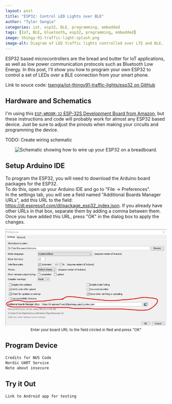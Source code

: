 ```yaml
---
layout: post
title: "ESP32: Control LED Lights over BLE"
author: "Tyler Sengia"
categories: iot, esp32, BLE, programming, embedded
tags: [IoT, BLE, bluetooth, esp32, programming, embedded]
image: thingy-91-traffic-light-splash.png
image-alt: Diagram of LED traffic lights controlled over LTE and BLE.
---
```


ESP32 based microcontrollers are the bread and butter for IoT applications, as well as low power communication protocols such as Bluetooth Low Energy. 
In this post, I'll show you how to program your own ESP32 to control a set of LEDs over a BLE connection from your smart phone.

<div class="note" >
  Link to souce code: <a href="https://github.com/tsengia/iot-thingy91-traffic-lights/tree/main/esp32" >tsengia/iot-thingy91-traffic-lights/esp32 on GitHub</a><br />
</div>

## Hardware and Schematics
I'm using this [`ESP-WROOM-32` ESP-32S Development Board from Amazon](https://a.co/d/16fcZjt), but these instructions and code will probably work for almost any ESP32 based device.
Just be sure to adjust the pinouts when making your circuits and programming the device.

TODO: Create wiring schematic
<div style="text-align: center; ">
  <img src="assets/img/iot-thingy91/TODO.png " alt="Schematic showing how to wire up your ESP32 on a breadboard." />
</div>

## Setup Arduino IDE
To program the ESP32, you will need to download the Arduino board packages for the ESP32.  
To do this, open up your Arduino IDE and go to "File -> Preferences".  
In the settings tab, you will see a field named "Additional Boards Manager URLs", add this URL to the field:
https://dl.espressif.com/dl/package_esp32_index.json.
If you already have other URLs in that box, separate them by adding a comma between them.
Once you have added this URL, press "OK" in the dialog box to apply the changes.

<div style="text-align: center; ">
  <img src="assets/img/iot-thingy91/arduino_ide_setup_instruction_urls.png" alt="Screenshot of the Arduino IDE Preferences window with the boards URL circled in red." /><br />
  <small>Enter your board URL to the field circled in Red and press "OK"</small><br />
</div>

## Program Device
    Credits for NUS Code
    Nordic UART Service
    Note about insecure

## Try it Out
    Link to Android app for testing